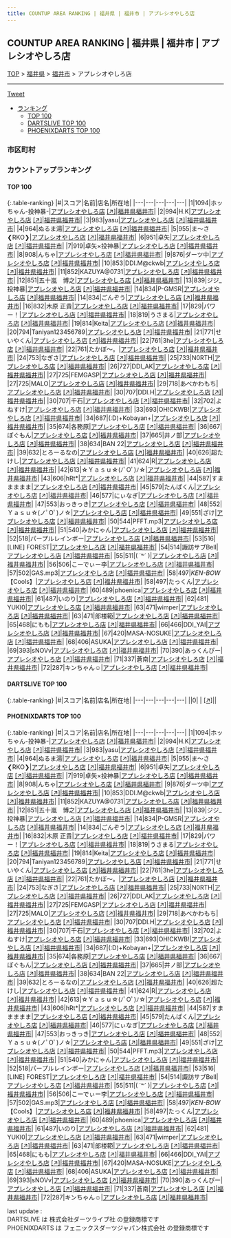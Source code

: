 ```yaml
---
title: COUNTUP AREA RANKING | 福井県 | 福井市 | アプレシオやしろ店
---
```

## COUNTUP AREA RANKING | 福井県 | 福井市 | アプレシオやしろ店

[TOP](/darts/rank/) > [福井県](/darts/rank/福井県/) > [福井市](/darts/rank/福井県/福井市/) > アプレシオやしろ店

___

<a href="https://twitter.com/share?ref_src=twsrc%5Etfw" data-text="COUNTUP AREA RANKING | 福井県福井市アプレシオやしろ店" class="twitter-share-button" data-hashtags="DARTSLIVE,PHOENIXDARTS,darts,ダーツ" data-show-count="false">Tweet</a>

* [ランキング](#カウントアップランキング)
    * [TOP 100](#top-100)
    * [DARTSLIVE TOP 100](#dartslive-top-100)
    * [PHOENIXDARTS TOP 100](#phoenixdarts-top-100)

### 市区町村

<ul>

</ul>

### カウントアップランキング

#### TOP 100



{:.table-ranking}
|#|スコア|名前|店名|所在地|
|---|---|---|---|---|
|1|1094|<span class="rank-name-pd">ホッちゃん-投神暴-</span>|<a href="/darts/rank/shops/10529.html">アプレシオやしろ店</a> <a href="https://vs.phoenixdarts.com/jp/shop/shopDetailInfo/s_10529?s_seq=10529">[↗]</a>|<a href="/darts/rank/福井県/福井市">福井県福井市</a>|
|2|994|<span class="rank-name-pd">H.K</span>|<a href="/darts/rank/shops/10529.html">アプレシオやしろ店</a> <a href="https://vs.phoenixdarts.com/jp/shop/shopDetailInfo/s_10529?s_seq=10529">[↗]</a>|<a href="/darts/rank/福井県/福井市">福井県福井市</a>|
|3|983|<span class="rank-name-pd">yasu</span>|<a href="/darts/rank/shops/10529.html">アプレシオやしろ店</a> <a href="https://vs.phoenixdarts.com/jp/shop/shopDetailInfo/s_10529?s_seq=10529">[↗]</a>|<a href="/darts/rank/福井県/福井市">福井県福井市</a>|
|4|964|<span class="rank-name-pd">ぬるま湯</span>|<a href="/darts/rank/shops/10529.html">アプレシオやしろ店</a> <a href="https://vs.phoenixdarts.com/jp/shop/shopDetailInfo/s_10529?s_seq=10529">[↗]</a>|<a href="/darts/rank/福井県/福井市">福井県福井市</a>|
|5|955|<span class="rank-name-pd">ま～さ❮RKO❯</span>|<a href="/darts/rank/shops/10529.html">アプレシオやしろ店</a> <a href="https://vs.phoenixdarts.com/jp/shop/shopDetailInfo/s_10529?s_seq=10529">[↗]</a>|<a href="/darts/rank/福井県/福井市">福井県福井市</a>|
|6|951|<span class="rank-name-pd">卓矢</span>|<a href="/darts/rank/shops/10529.html">アプレシオやしろ店</a> <a href="https://vs.phoenixdarts.com/jp/shop/shopDetailInfo/s_10529?s_seq=10529">[↗]</a>|<a href="/darts/rank/福井県/福井市">福井県福井市</a>|
|7|919|<span class="rank-name-pd">卓矢×投神暴</span>|<a href="/darts/rank/shops/10529.html">アプレシオやしろ店</a> <a href="https://vs.phoenixdarts.com/jp/shop/shopDetailInfo/s_10529?s_seq=10529">[↗]</a>|<a href="/darts/rank/福井県/福井市">福井県福井市</a>|
|8|908|<span class="rank-name-pd">んちゃ</span>|<a href="/darts/rank/shops/10529.html">アプレシオやしろ店</a> <a href="https://vs.phoenixdarts.com/jp/shop/shopDetailInfo/s_10529?s_seq=10529">[↗]</a>|<a href="/darts/rank/福井県/福井市">福井県福井市</a>|
|9|876|<span class="rank-name-pd">ダーツ中</span>|<a href="/darts/rank/shops/10529.html">アプレシオやしろ店</a> <a href="https://vs.phoenixdarts.com/jp/shop/shopDetailInfo/s_10529?s_seq=10529">[↗]</a>|<a href="/darts/rank/福井県/福井市">福井県福井市</a>|
|10|853|<span class="rank-name-pd">DDI.M@ckwb</span>|<a href="/darts/rank/shops/10529.html">アプレシオやしろ店</a> <a href="https://vs.phoenixdarts.com/jp/shop/shopDetailInfo/s_10529?s_seq=10529">[↗]</a>|<a href="/darts/rank/福井県/福井市">福井県福井市</a>|
|11|852|<span class="rank-name-pd">KAZUYA@0731</span>|<a href="/darts/rank/shops/10529.html">アプレシオやしろ店</a> <a href="https://vs.phoenixdarts.com/jp/shop/shopDetailInfo/s_10529?s_seq=10529">[↗]</a>|<a href="/darts/rank/福井県/福井市">福井県福井市</a>|
|12|851|<span class="rank-name-pd">五十嵐　博之</span>|<a href="/darts/rank/shops/10529.html">アプレシオやしろ店</a> <a href="https://vs.phoenixdarts.com/jp/shop/shopDetailInfo/s_10529?s_seq=10529">[↗]</a>|<a href="/darts/rank/福井県/福井市">福井県福井市</a>|
|13|839|<span class="rank-name-pd">ジジ_投神暴</span>|<a href="/darts/rank/shops/10529.html">アプレシオやしろ店</a> <a href="https://vs.phoenixdarts.com/jp/shop/shopDetailInfo/s_10529?s_seq=10529">[↗]</a>|<a href="/darts/rank/福井県/福井市">福井県福井市</a>|
|14|834|<span class="rank-name-pd">P-GMSR</span>|<a href="/darts/rank/shops/10529.html">アプレシオやしろ店</a> <a href="https://vs.phoenixdarts.com/jp/shop/shopDetailInfo/s_10529?s_seq=10529">[↗]</a>|<a href="/darts/rank/福井県/福井市">福井県福井市</a>|
|14|834|<span class="rank-name-pd">ごんぞう</span>|<a href="/darts/rank/shops/10529.html">アプレシオやしろ店</a> <a href="https://vs.phoenixdarts.com/jp/shop/shopDetailInfo/s_10529?s_seq=10529">[↗]</a>|<a href="/darts/rank/福井県/福井市">福井県福井市</a>|
|16|832|<span class="rank-name-pd"><span class="pro-icon-pd"></span>木原 正貴</span>|<a href="/darts/rank/shops/10529.html">アプレシオやしろ店</a> <a href="https://vs.phoenixdarts.com/jp/shop/shopDetailInfo/s_10529?s_seq=10529">[↗]</a>|<a href="/darts/rank/福井県/福井市">福井県福井市</a>|
|17|829|<span class="rank-name-pd">パワー！</span>|<a href="/darts/rank/shops/10529.html">アプレシオやしろ店</a> <a href="https://vs.phoenixdarts.com/jp/shop/shopDetailInfo/s_10529?s_seq=10529">[↗]</a>|<a href="/darts/rank/福井県/福井市">福井県福井市</a>|
|18|819|<span class="rank-name-pd">うさまる</span>|<a href="/darts/rank/shops/10529.html">アプレシオやしろ店</a> <a href="https://vs.phoenixdarts.com/jp/shop/shopDetailInfo/s_10529?s_seq=10529">[↗]</a>|<a href="/darts/rank/福井県/福井市">福井県福井市</a>|
|19|814|<span class="rank-name-pd">Keita</span>|<a href="/darts/rank/shops/10529.html">アプレシオやしろ店</a> <a href="https://vs.phoenixdarts.com/jp/shop/shopDetailInfo/s_10529?s_seq=10529">[↗]</a>|<a href="/darts/rank/福井県/福井市">福井県福井市</a>|
|20|794|<span class="rank-name-pd">Taniyan123456789</span>|<a href="/darts/rank/shops/10529.html">アプレシオやしろ店</a> <a href="https://vs.phoenixdarts.com/jp/shop/shopDetailInfo/s_10529?s_seq=10529">[↗]</a>|<a href="/darts/rank/福井県/福井市">福井県福井市</a>|
|21|771|<span class="rank-name-pd">せいやくん</span>|<a href="/darts/rank/shops/10529.html">アプレシオやしろ店</a> <a href="https://vs.phoenixdarts.com/jp/shop/shopDetailInfo/s_10529?s_seq=10529">[↗]</a>|<a href="/darts/rank/福井県/福井市">福井県福井市</a>|
|22|761|<span class="rank-name-pd">3he</span>|<a href="/darts/rank/shops/10529.html">アプレシオやしろ店</a> <a href="https://vs.phoenixdarts.com/jp/shop/shopDetailInfo/s_10529?s_seq=10529">[↗]</a>|<a href="/darts/rank/福井県/福井市">福井県福井市</a>|
|22|761|<span class="rank-name-pd">たかぼ〜。</span>|<a href="/darts/rank/shops/10529.html">アプレシオやしろ店</a> <a href="https://vs.phoenixdarts.com/jp/shop/shopDetailInfo/s_10529?s_seq=10529">[↗]</a>|<a href="/darts/rank/福井県/福井市">福井県福井市</a>|
|24|753|<span class="rank-name-pd">なぎさ</span>|<a href="/darts/rank/shops/10529.html">アプレシオやしろ店</a> <a href="https://vs.phoenixdarts.com/jp/shop/shopDetailInfo/s_10529?s_seq=10529">[↗]</a>|<a href="/darts/rank/福井県/福井市">福井県福井市</a>|
|25|733|<span class="rank-name-pd">N0RTH</span>|<a href="/darts/rank/shops/10529.html">アプレシオやしろ店</a> <a href="https://vs.phoenixdarts.com/jp/shop/shopDetailInfo/s_10529?s_seq=10529">[↗]</a>|<a href="/darts/rank/福井県/福井市">福井県福井市</a>|
|26|727|<span class="rank-name-pd">DDI_AK</span>|<a href="/darts/rank/shops/10529.html">アプレシオやしろ店</a> <a href="https://vs.phoenixdarts.com/jp/shop/shopDetailInfo/s_10529?s_seq=10529">[↗]</a>|<a href="/darts/rank/福井県/福井市">福井県福井市</a>|
|27|725|<span class="rank-name-pd">FEMGASP</span>|<a href="/darts/rank/shops/10529.html">アプレシオやしろ店</a> <a href="https://vs.phoenixdarts.com/jp/shop/shopDetailInfo/s_10529?s_seq=10529">[↗]</a>|<a href="/darts/rank/福井県/福井市">福井県福井市</a>|
|27|725|<span class="rank-name-pd">MALO</span>|<a href="/darts/rank/shops/10529.html">アプレシオやしろ店</a> <a href="https://vs.phoenixdarts.com/jp/shop/shopDetailInfo/s_10529?s_seq=10529">[↗]</a>|<a href="/darts/rank/福井県/福井市">福井県福井市</a>|
|29|718|<span class="rank-name-pd">あべかわもち</span>|<a href="/darts/rank/shops/10529.html">アプレシオやしろ店</a> <a href="https://vs.phoenixdarts.com/jp/shop/shopDetailInfo/s_10529?s_seq=10529">[↗]</a>|<a href="/darts/rank/福井県/福井市">福井県福井市</a>|
|30|707|<span class="rank-name-pd">DDI.H</span>|<a href="/darts/rank/shops/10529.html">アプレシオやしろ店</a> <a href="https://vs.phoenixdarts.com/jp/shop/shopDetailInfo/s_10529?s_seq=10529">[↗]</a>|<a href="/darts/rank/福井県/福井市">福井県福井市</a>|
|30|707|<span class="rank-name-pd">千石</span>|<a href="/darts/rank/shops/10529.html">アプレシオやしろ店</a> <a href="https://vs.phoenixdarts.com/jp/shop/shopDetailInfo/s_10529?s_seq=10529">[↗]</a>|<a href="/darts/rank/福井県/福井市">福井県福井市</a>|
|32|702|<span class="rank-name-pd">よねすけ</span>|<a href="/darts/rank/shops/10529.html">アプレシオやしろ店</a> <a href="https://vs.phoenixdarts.com/jp/shop/shopDetailInfo/s_10529?s_seq=10529">[↗]</a>|<a href="/darts/rank/福井県/福井市">福井県福井市</a>|
|33|693|<span class="rank-name-pd">OH!CKWB!</span>|<a href="/darts/rank/shops/10529.html">アプレシオやしろ店</a> <a href="https://vs.phoenixdarts.com/jp/shop/shopDetailInfo/s_10529?s_seq=10529">[↗]</a>|<a href="/darts/rank/福井県/福井市">福井県福井市</a>|
|34|687|<span class="rank-name-pd">(:D)+Kobayan+</span>|<a href="/darts/rank/shops/10529.html">アプレシオやしろ店</a> <a href="https://vs.phoenixdarts.com/jp/shop/shopDetailInfo/s_10529?s_seq=10529">[↗]</a>|<a href="/darts/rank/福井県/福井市">福井県福井市</a>|
|35|674|<span class="rank-name-pd">各務原</span>|<a href="/darts/rank/shops/10529.html">アプレシオやしろ店</a> <a href="https://vs.phoenixdarts.com/jp/shop/shopDetailInfo/s_10529?s_seq=10529">[↗]</a>|<a href="/darts/rank/福井県/福井市">福井県福井市</a>|
|36|667|<span class="rank-name-pd">ぽぐもん</span>|<a href="/darts/rank/shops/10529.html">アプレシオやしろ店</a> <a href="https://vs.phoenixdarts.com/jp/shop/shopDetailInfo/s_10529?s_seq=10529">[↗]</a>|<a href="/darts/rank/福井県/福井市">福井県福井市</a>|
|37|665|<span class="rank-name-pd">井ノ部</span>|<a href="/darts/rank/shops/10529.html">アプレシオやしろ店</a> <a href="https://vs.phoenixdarts.com/jp/shop/shopDetailInfo/s_10529?s_seq=10529">[↗]</a>|<a href="/darts/rank/福井県/福井市">福井県福井市</a>|
|38|634|<span class="rank-name-pd">BAN 22</span>|<a href="/darts/rank/shops/10529.html">アプレシオやしろ店</a> <a href="https://vs.phoenixdarts.com/jp/shop/shopDetailInfo/s_10529?s_seq=10529">[↗]</a>|<a href="/darts/rank/福井県/福井市">福井県福井市</a>|
|39|632|<span class="rank-name-pd">とろーるなの</span>|<a href="/darts/rank/shops/10529.html">アプレシオやしろ店</a> <a href="https://vs.phoenixdarts.com/jp/shop/shopDetailInfo/s_10529?s_seq=10529">[↗]</a>|<a href="/darts/rank/福井県/福井市">福井県福井市</a>|
|40|626|<span class="rank-name-pd">超たけし</span>|<a href="/darts/rank/shops/10529.html">アプレシオやしろ店</a> <a href="https://vs.phoenixdarts.com/jp/shop/shopDetailInfo/s_10529?s_seq=10529">[↗]</a>|<a href="/darts/rank/福井県/福井市">福井県福井市</a>|
|41|624|<span class="rank-name-pd">R</span>|<a href="/darts/rank/shops/10529.html">アプレシオやしろ店</a> <a href="https://vs.phoenixdarts.com/jp/shop/shopDetailInfo/s_10529?s_seq=10529">[↗]</a>|<a href="/darts/rank/福井県/福井市">福井県福井市</a>|
|42|613|<span class="rank-name-pd">☆Ｙａｓｕ☆(ﾉﾟOﾟ)ﾉ☆</span>|<a href="/darts/rank/shops/10529.html">アプレシオやしろ店</a> <a href="https://vs.phoenixdarts.com/jp/shop/shopDetailInfo/s_10529?s_seq=10529">[↗]</a>|<a href="/darts/rank/福井県/福井市">福井県福井市</a>|
|43|606|<span class="rank-name-pd">hRt*</span>|<a href="/darts/rank/shops/10529.html">アプレシオやしろ店</a> <a href="https://vs.phoenixdarts.com/jp/shop/shopDetailInfo/s_10529?s_seq=10529">[↗]</a>|<a href="/darts/rank/福井県/福井市">福井県福井市</a>|
|44|587|<span class="rank-name-pd">すままままま</span>|<a href="/darts/rank/shops/10529.html">アプレシオやしろ店</a> <a href="https://vs.phoenixdarts.com/jp/shop/shopDetailInfo/s_10529?s_seq=10529">[↗]</a>|<a href="/darts/rank/福井県/福井市">福井県福井市</a>|
|45|579|<span class="rank-name-pd">たんぱくん</span>|<a href="/darts/rank/shops/10529.html">アプレシオやしろ店</a> <a href="https://vs.phoenixdarts.com/jp/shop/shopDetailInfo/s_10529?s_seq=10529">[↗]</a>|<a href="/darts/rank/福井県/福井市">福井県福井市</a>|
|46|577|<span class="rank-name-pd">にぃなぎ</span>|<a href="/darts/rank/shops/10529.html">アプレシオやしろ店</a> <a href="https://vs.phoenixdarts.com/jp/shop/shopDetailInfo/s_10529?s_seq=10529">[↗]</a>|<a href="/darts/rank/福井県/福井市">福井県福井市</a>|
|47|553|<span class="rank-name-pd">おっきっき</span>|<a href="/darts/rank/shops/10529.html">アプレシオやしろ店</a> <a href="https://vs.phoenixdarts.com/jp/shop/shopDetailInfo/s_10529?s_seq=10529">[↗]</a>|<a href="/darts/rank/福井県/福井市">福井県福井市</a>|
|48|552|<span class="rank-name-pd">Ｙａｓｕ☆(ノﾟOﾟ)ノ☆</span>|<a href="/darts/rank/shops/10529.html">アプレシオやしろ店</a> <a href="https://vs.phoenixdarts.com/jp/shop/shopDetailInfo/s_10529?s_seq=10529">[↗]</a>|<a href="/darts/rank/福井県/福井市">福井県福井市</a>|
|49|551|<span class="rank-name-pd">ざけ</span>|<a href="/darts/rank/shops/10529.html">アプレシオやしろ店</a> <a href="https://vs.phoenixdarts.com/jp/shop/shopDetailInfo/s_10529?s_seq=10529">[↗]</a>|<a href="/darts/rank/福井県/福井市">福井県福井市</a>|
|50|544|<span class="rank-name-pd">PFFT.mp3</span>|<a href="/darts/rank/shops/10529.html">アプレシオやしろ店</a> <a href="https://vs.phoenixdarts.com/jp/shop/shopDetailInfo/s_10529?s_seq=10529">[↗]</a>|<a href="/darts/rank/福井県/福井市">福井県福井市</a>|
|51|540|<span class="rank-name-pd">みかにゃん</span>|<a href="/darts/rank/shops/10529.html">アプレシオやしろ店</a> <a href="https://vs.phoenixdarts.com/jp/shop/shopDetailInfo/s_10529?s_seq=10529">[↗]</a>|<a href="/darts/rank/福井県/福井市">福井県福井市</a>|
|52|518|<span class="rank-name-pd">パープルレインボー</span>|<a href="/darts/rank/shops/10529.html">アプレシオやしろ店</a> <a href="https://vs.phoenixdarts.com/jp/shop/shopDetailInfo/s_10529?s_seq=10529">[↗]</a>|<a href="/darts/rank/福井県/福井市">福井県福井市</a>|
|53|516|<span class="rank-name-pd">[LINE] FOREST</span>|<a href="/darts/rank/shops/10529.html">アプレシオやしろ店</a> <a href="https://vs.phoenixdarts.com/jp/shop/shopDetailInfo/s_10529?s_seq=10529">[↗]</a>|<a href="/darts/rank/福井県/福井市">福井県福井市</a>|
|54|514|<span class="rank-name-pd">諏訪サブBell</span>|<a href="/darts/rank/shops/10529.html">アプレシオやしろ店</a> <a href="https://vs.phoenixdarts.com/jp/shop/shopDetailInfo/s_10529?s_seq=10529">[↗]</a>|<a href="/darts/rank/福井県/福井市">福井県福井市</a>|
|55|511|<span class="rank-name-pd">( ˙꒳​˙  )</span>|<a href="/darts/rank/shops/10529.html">アプレシオやしろ店</a> <a href="https://vs.phoenixdarts.com/jp/shop/shopDetailInfo/s_10529?s_seq=10529">[↗]</a>|<a href="/darts/rank/福井県/福井市">福井県福井市</a>|
|56|506|<span class="rank-name-pd">こーでぃー李</span>|<a href="/darts/rank/shops/10529.html">アプレシオやしろ店</a> <a href="https://vs.phoenixdarts.com/jp/shop/shopDetailInfo/s_10529?s_seq=10529">[↗]</a>|<a href="/darts/rank/福井県/福井市">福井県福井市</a>|
|57|502|<span class="rank-name-pd">GAS.mp3</span>|<a href="/darts/rank/shops/10529.html">アプレシオやしろ店</a> <a href="https://vs.phoenixdarts.com/jp/shop/shopDetailInfo/s_10529?s_seq=10529">[↗]</a>|<a href="/darts/rank/福井県/福井市">福井県福井市</a>|
|58|497|<span class="rank-name-pd">*KEN-BOW*【Cools】</span>|<a href="/darts/rank/shops/10529.html">アプレシオやしろ店</a> <a href="https://vs.phoenixdarts.com/jp/shop/shopDetailInfo/s_10529?s_seq=10529">[↗]</a>|<a href="/darts/rank/福井県/福井市">福井県福井市</a>|
|58|497|<span class="rank-name-pd">たっくん</span>|<a href="/darts/rank/shops/10529.html">アプレシオやしろ店</a> <a href="https://vs.phoenixdarts.com/jp/shop/shopDetailInfo/s_10529?s_seq=10529">[↗]</a>|<a href="/darts/rank/福井県/福井市">福井県福井市</a>|
|60|489|<span class="rank-name-pd">phoenica</span>|<a href="/darts/rank/shops/10529.html">アプレシオやしろ店</a> <a href="https://vs.phoenixdarts.com/jp/shop/shopDetailInfo/s_10529?s_seq=10529">[↗]</a>|<a href="/darts/rank/福井県/福井市">福井県福井市</a>|
|61|487|<span class="rank-name-pd">いのり</span>|<a href="/darts/rank/shops/10529.html">アプレシオやしろ店</a> <a href="https://vs.phoenixdarts.com/jp/shop/shopDetailInfo/s_10529?s_seq=10529">[↗]</a>|<a href="/darts/rank/福井県/福井市">福井県福井市</a>|
|62|481|<span class="rank-name-pd"> YUKI0</span>|<a href="/darts/rank/shops/10529.html">アプレシオやしろ店</a> <a href="https://vs.phoenixdarts.com/jp/shop/shopDetailInfo/s_10529?s_seq=10529">[↗]</a>|<a href="/darts/rank/福井県/福井市">福井県福井市</a>|
|63|471|<span class="rank-name-pd">wimper</span>|<a href="/darts/rank/shops/10529.html">アプレシオやしろ店</a> <a href="https://vs.phoenixdarts.com/jp/shop/shopDetailInfo/s_10529?s_seq=10529">[↗]</a>|<a href="/darts/rank/福井県/福井市">福井県福井市</a>|
|63|471|<span class="rank-name-pd">郎楼範</span>|<a href="/darts/rank/shops/10529.html">アプレシオやしろ店</a> <a href="https://vs.phoenixdarts.com/jp/shop/shopDetailInfo/s_10529?s_seq=10529">[↗]</a>|<a href="/darts/rank/福井県/福井市">福井県福井市</a>|
|65|468|<span class="rank-name-pd">にもも</span>|<a href="/darts/rank/shops/10529.html">アプレシオやしろ店</a> <a href="https://vs.phoenixdarts.com/jp/shop/shopDetailInfo/s_10529?s_seq=10529">[↗]</a>|<a href="/darts/rank/福井県/福井市">福井県福井市</a>|
|66|466|<span class="rank-name-pd">DDI_YAI</span>|<a href="/darts/rank/shops/10529.html">アプレシオやしろ店</a> <a href="https://vs.phoenixdarts.com/jp/shop/shopDetailInfo/s_10529?s_seq=10529">[↗]</a>|<a href="/darts/rank/福井県/福井市">福井県福井市</a>|
|67|420|<span class="rank-name-pd">MASA-NOSUKE</span>|<a href="/darts/rank/shops/10529.html">アプレシオやしろ店</a> <a href="https://vs.phoenixdarts.com/jp/shop/shopDetailInfo/s_10529?s_seq=10529">[↗]</a>|<a href="/darts/rank/福井県/福井市">福井県福井市</a>|
|68|406|<span class="rank-name-pd">ASUKA</span>|<a href="/darts/rank/shops/10529.html">アプレシオやしろ店</a> <a href="https://vs.phoenixdarts.com/jp/shop/shopDetailInfo/s_10529?s_seq=10529">[↗]</a>|<a href="/darts/rank/福井県/福井市">福井県福井市</a>|
|69|393|<span class="rank-name-pd">sNOVv</span>|<a href="/darts/rank/shops/10529.html">アプレシオやしろ店</a> <a href="https://vs.phoenixdarts.com/jp/shop/shopDetailInfo/s_10529?s_seq=10529">[↗]</a>|<a href="/darts/rank/福井県/福井市">福井県福井市</a>|
|70|390|<span class="rank-name-pd">あっくんぴー</span>|<a href="/darts/rank/shops/10529.html">アプレシオやしろ店</a> <a href="https://vs.phoenixdarts.com/jp/shop/shopDetailInfo/s_10529?s_seq=10529">[↗]</a>|<a href="/darts/rank/福井県/福井市">福井県福井市</a>|
|71|337|<span class="rank-name-pd">蒼南</span>|<a href="/darts/rank/shops/10529.html">アプレシオやしろ店</a> <a href="https://vs.phoenixdarts.com/jp/shop/shopDetailInfo/s_10529?s_seq=10529">[↗]</a>|<a href="/darts/rank/福井県/福井市">福井県福井市</a>|
|72|287|<span class="rank-name-pd">キンちゃん☺︎</span>|<a href="/darts/rank/shops/10529.html">アプレシオやしろ店</a> <a href="https://vs.phoenixdarts.com/jp/shop/shopDetailInfo/s_10529?s_seq=10529">[↗]</a>|<a href="/darts/rank/福井県/福井市">福井県福井市</a>|


#### DARTSLIVE TOP 100



{:.table-ranking}
|#|スコア|名前|店名|所在地|
|---|---|---|---|---|
||0|<span class="rank-name-dl"> </span>|<a href="/darts/rank/shops/.html"></a> <a href="">[↗]</a>|<a href="/darts/rank//"></a>|


#### PHOENIXDARTS TOP 100



{:.table-ranking}
|#|スコア|名前|店名|所在地|
|---|---|---|---|---|
|1|1094|<span class="rank-name-pd">ホッちゃん-投神暴-</span>|<a href="/darts/rank/shops/10529.html">アプレシオやしろ店</a> <a href="https://vs.phoenixdarts.com/jp/shop/shopDetailInfo/s_10529?s_seq=10529">[↗]</a>|<a href="/darts/rank/福井県/福井市">福井県福井市</a>|
|2|994|<span class="rank-name-pd">H.K</span>|<a href="/darts/rank/shops/10529.html">アプレシオやしろ店</a> <a href="https://vs.phoenixdarts.com/jp/shop/shopDetailInfo/s_10529?s_seq=10529">[↗]</a>|<a href="/darts/rank/福井県/福井市">福井県福井市</a>|
|3|983|<span class="rank-name-pd">yasu</span>|<a href="/darts/rank/shops/10529.html">アプレシオやしろ店</a> <a href="https://vs.phoenixdarts.com/jp/shop/shopDetailInfo/s_10529?s_seq=10529">[↗]</a>|<a href="/darts/rank/福井県/福井市">福井県福井市</a>|
|4|964|<span class="rank-name-pd">ぬるま湯</span>|<a href="/darts/rank/shops/10529.html">アプレシオやしろ店</a> <a href="https://vs.phoenixdarts.com/jp/shop/shopDetailInfo/s_10529?s_seq=10529">[↗]</a>|<a href="/darts/rank/福井県/福井市">福井県福井市</a>|
|5|955|<span class="rank-name-pd">ま～さ❮RKO❯</span>|<a href="/darts/rank/shops/10529.html">アプレシオやしろ店</a> <a href="https://vs.phoenixdarts.com/jp/shop/shopDetailInfo/s_10529?s_seq=10529">[↗]</a>|<a href="/darts/rank/福井県/福井市">福井県福井市</a>|
|6|951|<span class="rank-name-pd">卓矢</span>|<a href="/darts/rank/shops/10529.html">アプレシオやしろ店</a> <a href="https://vs.phoenixdarts.com/jp/shop/shopDetailInfo/s_10529?s_seq=10529">[↗]</a>|<a href="/darts/rank/福井県/福井市">福井県福井市</a>|
|7|919|<span class="rank-name-pd">卓矢×投神暴</span>|<a href="/darts/rank/shops/10529.html">アプレシオやしろ店</a> <a href="https://vs.phoenixdarts.com/jp/shop/shopDetailInfo/s_10529?s_seq=10529">[↗]</a>|<a href="/darts/rank/福井県/福井市">福井県福井市</a>|
|8|908|<span class="rank-name-pd">んちゃ</span>|<a href="/darts/rank/shops/10529.html">アプレシオやしろ店</a> <a href="https://vs.phoenixdarts.com/jp/shop/shopDetailInfo/s_10529?s_seq=10529">[↗]</a>|<a href="/darts/rank/福井県/福井市">福井県福井市</a>|
|9|876|<span class="rank-name-pd">ダーツ中</span>|<a href="/darts/rank/shops/10529.html">アプレシオやしろ店</a> <a href="https://vs.phoenixdarts.com/jp/shop/shopDetailInfo/s_10529?s_seq=10529">[↗]</a>|<a href="/darts/rank/福井県/福井市">福井県福井市</a>|
|10|853|<span class="rank-name-pd">DDI.M@ckwb</span>|<a href="/darts/rank/shops/10529.html">アプレシオやしろ店</a> <a href="https://vs.phoenixdarts.com/jp/shop/shopDetailInfo/s_10529?s_seq=10529">[↗]</a>|<a href="/darts/rank/福井県/福井市">福井県福井市</a>|
|11|852|<span class="rank-name-pd">KAZUYA@0731</span>|<a href="/darts/rank/shops/10529.html">アプレシオやしろ店</a> <a href="https://vs.phoenixdarts.com/jp/shop/shopDetailInfo/s_10529?s_seq=10529">[↗]</a>|<a href="/darts/rank/福井県/福井市">福井県福井市</a>|
|12|851|<span class="rank-name-pd">五十嵐　博之</span>|<a href="/darts/rank/shops/10529.html">アプレシオやしろ店</a> <a href="https://vs.phoenixdarts.com/jp/shop/shopDetailInfo/s_10529?s_seq=10529">[↗]</a>|<a href="/darts/rank/福井県/福井市">福井県福井市</a>|
|13|839|<span class="rank-name-pd">ジジ_投神暴</span>|<a href="/darts/rank/shops/10529.html">アプレシオやしろ店</a> <a href="https://vs.phoenixdarts.com/jp/shop/shopDetailInfo/s_10529?s_seq=10529">[↗]</a>|<a href="/darts/rank/福井県/福井市">福井県福井市</a>|
|14|834|<span class="rank-name-pd">P-GMSR</span>|<a href="/darts/rank/shops/10529.html">アプレシオやしろ店</a> <a href="https://vs.phoenixdarts.com/jp/shop/shopDetailInfo/s_10529?s_seq=10529">[↗]</a>|<a href="/darts/rank/福井県/福井市">福井県福井市</a>|
|14|834|<span class="rank-name-pd">ごんぞう</span>|<a href="/darts/rank/shops/10529.html">アプレシオやしろ店</a> <a href="https://vs.phoenixdarts.com/jp/shop/shopDetailInfo/s_10529?s_seq=10529">[↗]</a>|<a href="/darts/rank/福井県/福井市">福井県福井市</a>|
|16|832|<span class="rank-name-pd"><span class="pro-icon-pd"></span>木原 正貴</span>|<a href="/darts/rank/shops/10529.html">アプレシオやしろ店</a> <a href="https://vs.phoenixdarts.com/jp/shop/shopDetailInfo/s_10529?s_seq=10529">[↗]</a>|<a href="/darts/rank/福井県/福井市">福井県福井市</a>|
|17|829|<span class="rank-name-pd">パワー！</span>|<a href="/darts/rank/shops/10529.html">アプレシオやしろ店</a> <a href="https://vs.phoenixdarts.com/jp/shop/shopDetailInfo/s_10529?s_seq=10529">[↗]</a>|<a href="/darts/rank/福井県/福井市">福井県福井市</a>|
|18|819|<span class="rank-name-pd">うさまる</span>|<a href="/darts/rank/shops/10529.html">アプレシオやしろ店</a> <a href="https://vs.phoenixdarts.com/jp/shop/shopDetailInfo/s_10529?s_seq=10529">[↗]</a>|<a href="/darts/rank/福井県/福井市">福井県福井市</a>|
|19|814|<span class="rank-name-pd">Keita</span>|<a href="/darts/rank/shops/10529.html">アプレシオやしろ店</a> <a href="https://vs.phoenixdarts.com/jp/shop/shopDetailInfo/s_10529?s_seq=10529">[↗]</a>|<a href="/darts/rank/福井県/福井市">福井県福井市</a>|
|20|794|<span class="rank-name-pd">Taniyan123456789</span>|<a href="/darts/rank/shops/10529.html">アプレシオやしろ店</a> <a href="https://vs.phoenixdarts.com/jp/shop/shopDetailInfo/s_10529?s_seq=10529">[↗]</a>|<a href="/darts/rank/福井県/福井市">福井県福井市</a>|
|21|771|<span class="rank-name-pd">せいやくん</span>|<a href="/darts/rank/shops/10529.html">アプレシオやしろ店</a> <a href="https://vs.phoenixdarts.com/jp/shop/shopDetailInfo/s_10529?s_seq=10529">[↗]</a>|<a href="/darts/rank/福井県/福井市">福井県福井市</a>|
|22|761|<span class="rank-name-pd">3he</span>|<a href="/darts/rank/shops/10529.html">アプレシオやしろ店</a> <a href="https://vs.phoenixdarts.com/jp/shop/shopDetailInfo/s_10529?s_seq=10529">[↗]</a>|<a href="/darts/rank/福井県/福井市">福井県福井市</a>|
|22|761|<span class="rank-name-pd">たかぼ〜。</span>|<a href="/darts/rank/shops/10529.html">アプレシオやしろ店</a> <a href="https://vs.phoenixdarts.com/jp/shop/shopDetailInfo/s_10529?s_seq=10529">[↗]</a>|<a href="/darts/rank/福井県/福井市">福井県福井市</a>|
|24|753|<span class="rank-name-pd">なぎさ</span>|<a href="/darts/rank/shops/10529.html">アプレシオやしろ店</a> <a href="https://vs.phoenixdarts.com/jp/shop/shopDetailInfo/s_10529?s_seq=10529">[↗]</a>|<a href="/darts/rank/福井県/福井市">福井県福井市</a>|
|25|733|<span class="rank-name-pd">N0RTH</span>|<a href="/darts/rank/shops/10529.html">アプレシオやしろ店</a> <a href="https://vs.phoenixdarts.com/jp/shop/shopDetailInfo/s_10529?s_seq=10529">[↗]</a>|<a href="/darts/rank/福井県/福井市">福井県福井市</a>|
|26|727|<span class="rank-name-pd">DDI_AK</span>|<a href="/darts/rank/shops/10529.html">アプレシオやしろ店</a> <a href="https://vs.phoenixdarts.com/jp/shop/shopDetailInfo/s_10529?s_seq=10529">[↗]</a>|<a href="/darts/rank/福井県/福井市">福井県福井市</a>|
|27|725|<span class="rank-name-pd">FEMGASP</span>|<a href="/darts/rank/shops/10529.html">アプレシオやしろ店</a> <a href="https://vs.phoenixdarts.com/jp/shop/shopDetailInfo/s_10529?s_seq=10529">[↗]</a>|<a href="/darts/rank/福井県/福井市">福井県福井市</a>|
|27|725|<span class="rank-name-pd">MALO</span>|<a href="/darts/rank/shops/10529.html">アプレシオやしろ店</a> <a href="https://vs.phoenixdarts.com/jp/shop/shopDetailInfo/s_10529?s_seq=10529">[↗]</a>|<a href="/darts/rank/福井県/福井市">福井県福井市</a>|
|29|718|<span class="rank-name-pd">あべかわもち</span>|<a href="/darts/rank/shops/10529.html">アプレシオやしろ店</a> <a href="https://vs.phoenixdarts.com/jp/shop/shopDetailInfo/s_10529?s_seq=10529">[↗]</a>|<a href="/darts/rank/福井県/福井市">福井県福井市</a>|
|30|707|<span class="rank-name-pd">DDI.H</span>|<a href="/darts/rank/shops/10529.html">アプレシオやしろ店</a> <a href="https://vs.phoenixdarts.com/jp/shop/shopDetailInfo/s_10529?s_seq=10529">[↗]</a>|<a href="/darts/rank/福井県/福井市">福井県福井市</a>|
|30|707|<span class="rank-name-pd">千石</span>|<a href="/darts/rank/shops/10529.html">アプレシオやしろ店</a> <a href="https://vs.phoenixdarts.com/jp/shop/shopDetailInfo/s_10529?s_seq=10529">[↗]</a>|<a href="/darts/rank/福井県/福井市">福井県福井市</a>|
|32|702|<span class="rank-name-pd">よねすけ</span>|<a href="/darts/rank/shops/10529.html">アプレシオやしろ店</a> <a href="https://vs.phoenixdarts.com/jp/shop/shopDetailInfo/s_10529?s_seq=10529">[↗]</a>|<a href="/darts/rank/福井県/福井市">福井県福井市</a>|
|33|693|<span class="rank-name-pd">OH!CKWB!</span>|<a href="/darts/rank/shops/10529.html">アプレシオやしろ店</a> <a href="https://vs.phoenixdarts.com/jp/shop/shopDetailInfo/s_10529?s_seq=10529">[↗]</a>|<a href="/darts/rank/福井県/福井市">福井県福井市</a>|
|34|687|<span class="rank-name-pd">(:D)+Kobayan+</span>|<a href="/darts/rank/shops/10529.html">アプレシオやしろ店</a> <a href="https://vs.phoenixdarts.com/jp/shop/shopDetailInfo/s_10529?s_seq=10529">[↗]</a>|<a href="/darts/rank/福井県/福井市">福井県福井市</a>|
|35|674|<span class="rank-name-pd">各務原</span>|<a href="/darts/rank/shops/10529.html">アプレシオやしろ店</a> <a href="https://vs.phoenixdarts.com/jp/shop/shopDetailInfo/s_10529?s_seq=10529">[↗]</a>|<a href="/darts/rank/福井県/福井市">福井県福井市</a>|
|36|667|<span class="rank-name-pd">ぽぐもん</span>|<a href="/darts/rank/shops/10529.html">アプレシオやしろ店</a> <a href="https://vs.phoenixdarts.com/jp/shop/shopDetailInfo/s_10529?s_seq=10529">[↗]</a>|<a href="/darts/rank/福井県/福井市">福井県福井市</a>|
|37|665|<span class="rank-name-pd">井ノ部</span>|<a href="/darts/rank/shops/10529.html">アプレシオやしろ店</a> <a href="https://vs.phoenixdarts.com/jp/shop/shopDetailInfo/s_10529?s_seq=10529">[↗]</a>|<a href="/darts/rank/福井県/福井市">福井県福井市</a>|
|38|634|<span class="rank-name-pd">BAN 22</span>|<a href="/darts/rank/shops/10529.html">アプレシオやしろ店</a> <a href="https://vs.phoenixdarts.com/jp/shop/shopDetailInfo/s_10529?s_seq=10529">[↗]</a>|<a href="/darts/rank/福井県/福井市">福井県福井市</a>|
|39|632|<span class="rank-name-pd">とろーるなの</span>|<a href="/darts/rank/shops/10529.html">アプレシオやしろ店</a> <a href="https://vs.phoenixdarts.com/jp/shop/shopDetailInfo/s_10529?s_seq=10529">[↗]</a>|<a href="/darts/rank/福井県/福井市">福井県福井市</a>|
|40|626|<span class="rank-name-pd">超たけし</span>|<a href="/darts/rank/shops/10529.html">アプレシオやしろ店</a> <a href="https://vs.phoenixdarts.com/jp/shop/shopDetailInfo/s_10529?s_seq=10529">[↗]</a>|<a href="/darts/rank/福井県/福井市">福井県福井市</a>|
|41|624|<span class="rank-name-pd">R</span>|<a href="/darts/rank/shops/10529.html">アプレシオやしろ店</a> <a href="https://vs.phoenixdarts.com/jp/shop/shopDetailInfo/s_10529?s_seq=10529">[↗]</a>|<a href="/darts/rank/福井県/福井市">福井県福井市</a>|
|42|613|<span class="rank-name-pd">☆Ｙａｓｕ☆(ﾉﾟOﾟ)ﾉ☆</span>|<a href="/darts/rank/shops/10529.html">アプレシオやしろ店</a> <a href="https://vs.phoenixdarts.com/jp/shop/shopDetailInfo/s_10529?s_seq=10529">[↗]</a>|<a href="/darts/rank/福井県/福井市">福井県福井市</a>|
|43|606|<span class="rank-name-pd">hRt*</span>|<a href="/darts/rank/shops/10529.html">アプレシオやしろ店</a> <a href="https://vs.phoenixdarts.com/jp/shop/shopDetailInfo/s_10529?s_seq=10529">[↗]</a>|<a href="/darts/rank/福井県/福井市">福井県福井市</a>|
|44|587|<span class="rank-name-pd">すままままま</span>|<a href="/darts/rank/shops/10529.html">アプレシオやしろ店</a> <a href="https://vs.phoenixdarts.com/jp/shop/shopDetailInfo/s_10529?s_seq=10529">[↗]</a>|<a href="/darts/rank/福井県/福井市">福井県福井市</a>|
|45|579|<span class="rank-name-pd">たんぱくん</span>|<a href="/darts/rank/shops/10529.html">アプレシオやしろ店</a> <a href="https://vs.phoenixdarts.com/jp/shop/shopDetailInfo/s_10529?s_seq=10529">[↗]</a>|<a href="/darts/rank/福井県/福井市">福井県福井市</a>|
|46|577|<span class="rank-name-pd">にぃなぎ</span>|<a href="/darts/rank/shops/10529.html">アプレシオやしろ店</a> <a href="https://vs.phoenixdarts.com/jp/shop/shopDetailInfo/s_10529?s_seq=10529">[↗]</a>|<a href="/darts/rank/福井県/福井市">福井県福井市</a>|
|47|553|<span class="rank-name-pd">おっきっき</span>|<a href="/darts/rank/shops/10529.html">アプレシオやしろ店</a> <a href="https://vs.phoenixdarts.com/jp/shop/shopDetailInfo/s_10529?s_seq=10529">[↗]</a>|<a href="/darts/rank/福井県/福井市">福井県福井市</a>|
|48|552|<span class="rank-name-pd">Ｙａｓｕ☆(ノﾟOﾟ)ノ☆</span>|<a href="/darts/rank/shops/10529.html">アプレシオやしろ店</a> <a href="https://vs.phoenixdarts.com/jp/shop/shopDetailInfo/s_10529?s_seq=10529">[↗]</a>|<a href="/darts/rank/福井県/福井市">福井県福井市</a>|
|49|551|<span class="rank-name-pd">ざけ</span>|<a href="/darts/rank/shops/10529.html">アプレシオやしろ店</a> <a href="https://vs.phoenixdarts.com/jp/shop/shopDetailInfo/s_10529?s_seq=10529">[↗]</a>|<a href="/darts/rank/福井県/福井市">福井県福井市</a>|
|50|544|<span class="rank-name-pd">PFFT.mp3</span>|<a href="/darts/rank/shops/10529.html">アプレシオやしろ店</a> <a href="https://vs.phoenixdarts.com/jp/shop/shopDetailInfo/s_10529?s_seq=10529">[↗]</a>|<a href="/darts/rank/福井県/福井市">福井県福井市</a>|
|51|540|<span class="rank-name-pd">みかにゃん</span>|<a href="/darts/rank/shops/10529.html">アプレシオやしろ店</a> <a href="https://vs.phoenixdarts.com/jp/shop/shopDetailInfo/s_10529?s_seq=10529">[↗]</a>|<a href="/darts/rank/福井県/福井市">福井県福井市</a>|
|52|518|<span class="rank-name-pd">パープルレインボー</span>|<a href="/darts/rank/shops/10529.html">アプレシオやしろ店</a> <a href="https://vs.phoenixdarts.com/jp/shop/shopDetailInfo/s_10529?s_seq=10529">[↗]</a>|<a href="/darts/rank/福井県/福井市">福井県福井市</a>|
|53|516|<span class="rank-name-pd">[LINE] FOREST</span>|<a href="/darts/rank/shops/10529.html">アプレシオやしろ店</a> <a href="https://vs.phoenixdarts.com/jp/shop/shopDetailInfo/s_10529?s_seq=10529">[↗]</a>|<a href="/darts/rank/福井県/福井市">福井県福井市</a>|
|54|514|<span class="rank-name-pd">諏訪サブBell</span>|<a href="/darts/rank/shops/10529.html">アプレシオやしろ店</a> <a href="https://vs.phoenixdarts.com/jp/shop/shopDetailInfo/s_10529?s_seq=10529">[↗]</a>|<a href="/darts/rank/福井県/福井市">福井県福井市</a>|
|55|511|<span class="rank-name-pd">( ˙꒳​˙  )</span>|<a href="/darts/rank/shops/10529.html">アプレシオやしろ店</a> <a href="https://vs.phoenixdarts.com/jp/shop/shopDetailInfo/s_10529?s_seq=10529">[↗]</a>|<a href="/darts/rank/福井県/福井市">福井県福井市</a>|
|56|506|<span class="rank-name-pd">こーでぃー李</span>|<a href="/darts/rank/shops/10529.html">アプレシオやしろ店</a> <a href="https://vs.phoenixdarts.com/jp/shop/shopDetailInfo/s_10529?s_seq=10529">[↗]</a>|<a href="/darts/rank/福井県/福井市">福井県福井市</a>|
|57|502|<span class="rank-name-pd">GAS.mp3</span>|<a href="/darts/rank/shops/10529.html">アプレシオやしろ店</a> <a href="https://vs.phoenixdarts.com/jp/shop/shopDetailInfo/s_10529?s_seq=10529">[↗]</a>|<a href="/darts/rank/福井県/福井市">福井県福井市</a>|
|58|497|<span class="rank-name-pd">*KEN-BOW*【Cools】</span>|<a href="/darts/rank/shops/10529.html">アプレシオやしろ店</a> <a href="https://vs.phoenixdarts.com/jp/shop/shopDetailInfo/s_10529?s_seq=10529">[↗]</a>|<a href="/darts/rank/福井県/福井市">福井県福井市</a>|
|58|497|<span class="rank-name-pd">たっくん</span>|<a href="/darts/rank/shops/10529.html">アプレシオやしろ店</a> <a href="https://vs.phoenixdarts.com/jp/shop/shopDetailInfo/s_10529?s_seq=10529">[↗]</a>|<a href="/darts/rank/福井県/福井市">福井県福井市</a>|
|60|489|<span class="rank-name-pd">phoenica</span>|<a href="/darts/rank/shops/10529.html">アプレシオやしろ店</a> <a href="https://vs.phoenixdarts.com/jp/shop/shopDetailInfo/s_10529?s_seq=10529">[↗]</a>|<a href="/darts/rank/福井県/福井市">福井県福井市</a>|
|61|487|<span class="rank-name-pd">いのり</span>|<a href="/darts/rank/shops/10529.html">アプレシオやしろ店</a> <a href="https://vs.phoenixdarts.com/jp/shop/shopDetailInfo/s_10529?s_seq=10529">[↗]</a>|<a href="/darts/rank/福井県/福井市">福井県福井市</a>|
|62|481|<span class="rank-name-pd"> YUKI0</span>|<a href="/darts/rank/shops/10529.html">アプレシオやしろ店</a> <a href="https://vs.phoenixdarts.com/jp/shop/shopDetailInfo/s_10529?s_seq=10529">[↗]</a>|<a href="/darts/rank/福井県/福井市">福井県福井市</a>|
|63|471|<span class="rank-name-pd">wimper</span>|<a href="/darts/rank/shops/10529.html">アプレシオやしろ店</a> <a href="https://vs.phoenixdarts.com/jp/shop/shopDetailInfo/s_10529?s_seq=10529">[↗]</a>|<a href="/darts/rank/福井県/福井市">福井県福井市</a>|
|63|471|<span class="rank-name-pd">郎楼範</span>|<a href="/darts/rank/shops/10529.html">アプレシオやしろ店</a> <a href="https://vs.phoenixdarts.com/jp/shop/shopDetailInfo/s_10529?s_seq=10529">[↗]</a>|<a href="/darts/rank/福井県/福井市">福井県福井市</a>|
|65|468|<span class="rank-name-pd">にもも</span>|<a href="/darts/rank/shops/10529.html">アプレシオやしろ店</a> <a href="https://vs.phoenixdarts.com/jp/shop/shopDetailInfo/s_10529?s_seq=10529">[↗]</a>|<a href="/darts/rank/福井県/福井市">福井県福井市</a>|
|66|466|<span class="rank-name-pd">DDI_YAI</span>|<a href="/darts/rank/shops/10529.html">アプレシオやしろ店</a> <a href="https://vs.phoenixdarts.com/jp/shop/shopDetailInfo/s_10529?s_seq=10529">[↗]</a>|<a href="/darts/rank/福井県/福井市">福井県福井市</a>|
|67|420|<span class="rank-name-pd">MASA-NOSUKE</span>|<a href="/darts/rank/shops/10529.html">アプレシオやしろ店</a> <a href="https://vs.phoenixdarts.com/jp/shop/shopDetailInfo/s_10529?s_seq=10529">[↗]</a>|<a href="/darts/rank/福井県/福井市">福井県福井市</a>|
|68|406|<span class="rank-name-pd">ASUKA</span>|<a href="/darts/rank/shops/10529.html">アプレシオやしろ店</a> <a href="https://vs.phoenixdarts.com/jp/shop/shopDetailInfo/s_10529?s_seq=10529">[↗]</a>|<a href="/darts/rank/福井県/福井市">福井県福井市</a>|
|69|393|<span class="rank-name-pd">sNOVv</span>|<a href="/darts/rank/shops/10529.html">アプレシオやしろ店</a> <a href="https://vs.phoenixdarts.com/jp/shop/shopDetailInfo/s_10529?s_seq=10529">[↗]</a>|<a href="/darts/rank/福井県/福井市">福井県福井市</a>|
|70|390|<span class="rank-name-pd">あっくんぴー</span>|<a href="/darts/rank/shops/10529.html">アプレシオやしろ店</a> <a href="https://vs.phoenixdarts.com/jp/shop/shopDetailInfo/s_10529?s_seq=10529">[↗]</a>|<a href="/darts/rank/福井県/福井市">福井県福井市</a>|
|71|337|<span class="rank-name-pd">蒼南</span>|<a href="/darts/rank/shops/10529.html">アプレシオやしろ店</a> <a href="https://vs.phoenixdarts.com/jp/shop/shopDetailInfo/s_10529?s_seq=10529">[↗]</a>|<a href="/darts/rank/福井県/福井市">福井県福井市</a>|
|72|287|<span class="rank-name-pd">キンちゃん☺︎</span>|<a href="/darts/rank/shops/10529.html">アプレシオやしろ店</a> <a href="https://vs.phoenixdarts.com/jp/shop/shopDetailInfo/s_10529?s_seq=10529">[↗]</a>|<a href="/darts/rank/福井県/福井市">福井県福井市</a>|


<div class="footer border-top border-gray-light mt-5 pt-3 text-right text-gray">
    last update : <span style="font-weight: italic" id="foot_last_modified"></span><br />
    DARTSLIVE は 株式会社ダーツライブ社 の登録商標です<br />
    PHOENIXDARTS は フェニックスダーツジャパン株式会社 の登録商標です<br />
</div>

<script src="https://cdnjs.cloudflare.com/ajax/libs/jquery.tablesorter/2.31.3/js/jquery.tablesorter.min.js" integrity="sha512-qzgd5cYSZcosqpzpn7zF2ZId8f/8CHmFKZ8j7mU4OUXTNRd5g+ZHBPsgKEwoqxCtdQvExE5LprwwPAgoicguNg==" crossorigin="anonymous" referrerpolicy="no-referrer"></script>
<link rel="stylesheet" href="https://cdnjs.cloudflare.com/ajax/libs/jquery.tablesorter/2.31.3/css/theme.default.min.css" integrity="sha512-wghhOJkjQX0Lh3NSWvNKeZ0ZpNn+SPVXX1Qyc9OCaogADktxrBiBdKGDoqVUOyhStvMBmJQ8ZdMHiR3wuEq8+w==" crossorigin="anonymous" referrerpolicy="no-referrer" />
<script>
$(function() {
    $(".table-ranking").tablesorter({sortList:[[0, 0]]});
    $("#foot_last_modified").text(formatDate(new Date(document.lastModified), 'yyyy-MM-dd HH:mm:ss'));
});
</script>

<script async src="https://platform.twitter.com/widgets.js" charset="utf-8"></script>